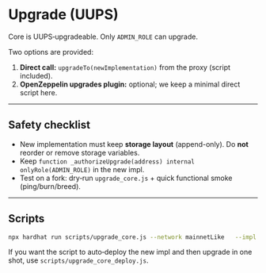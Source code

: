 # Upgrade (UUPS)

Core is UUPS‑upgradeable. Only `ADMIN_ROLE` can upgrade.

Two options are provided:
1. **Direct call:** `upgradeTo(newImplementation)` from the proxy (script included).
2. **OpenZeppelin upgrades plugin:** optional; we keep a minimal direct script here.

---

## Safety checklist

- New implementation must keep **storage layout** (append-only). Do **not** reorder or remove storage variables.
- Keep `function _authorizeUpgrade(address) internal onlyRole(ADMIN_ROLE)` in the new impl.
- Test on a fork: dry‑run `upgrade_core.js` + quick functional smoke (ping/burn/breed).

---

## Scripts

```bash
npx hardhat run scripts/upgrade_core.js --network mainnetLike   --impl 0xNewImplementationAddress
```

If you want the script to auto‑deploy the new impl and then upgrade in one shot, use `scripts/upgrade_core_deploy.js`.
